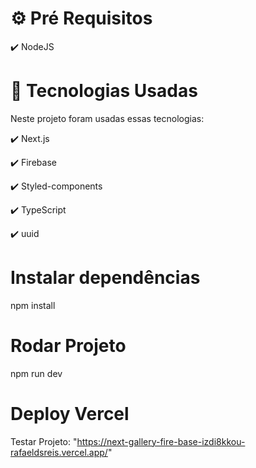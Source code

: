 # ⚙ Pré Requisitos
✔️ NodeJS

# 🚀 Tecnologias Usadas
Neste projeto foram usadas essas tecnologias:

✔️ Next.js

✔️ Firebase

✔️ Styled-components

✔️ TypeScript

✔️ uuid

# Instalar dependências
npm install
# Rodar Projeto
npm run dev

# Deploy Vercel
Testar Projeto: "https://next-gallery-fire-base-izdi8kkou-rafaeldsreis.vercel.app/"
